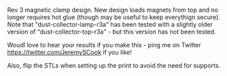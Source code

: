 Rev 3 magnetic clamp design. New design loads magnets from top and no longer requires hot glue
(though may be useful to keep everythign secure). Note that "dust-collector-lamp-r3a" has been tested
with a slightly older version of "dust-collector-top-r3a" - but this version has not been tested.

Woudl love to hear your results if you make this - ping me on Twitter https://twitter.com/JeremySCook
if you like!

Also, flip the STLs when setting up the print to avoid the need for supports.
